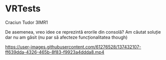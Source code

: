 # VRTests
Craciun Tudor 3IMR1

De asemenea, vreo idee ce reprezintă erorile din consolă? Am căutat soluție dar nu am găsit (nu par să afecteze funcționalitatea though)


https://user-images.githubusercontent.com/61276528/137432107-ff639dda-4326-465b-8f83-f9923a4ddda8.mp4

